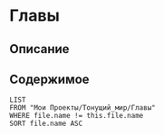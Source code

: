 # Главы

## Описание

## Содержимое

```dataview
LIST
FROM "Мои Проекты/Тонущий_мир/Главы"
WHERE file.name != this.file.name
SORT file.name ASC
```
